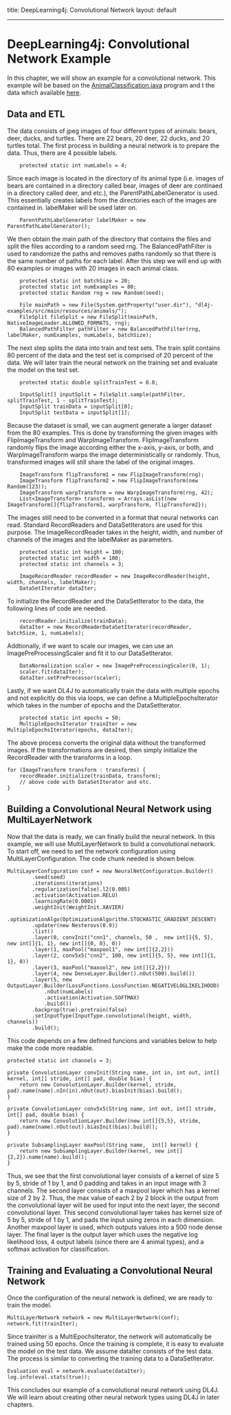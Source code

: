 title: DeepLearning4j: Convolutional Network
layout: default

------

# DeepLearning4j: Convolutional Network Example

In this chapter, we will show an example for a convolutional network. This example will be based on the [AnimalClassification.java](https://github.com/deeplearning4j/dl4j-examples/blob/master/dl4j-examples/src/main/java/org/deeplearning4j/examples/convolution/AnimalsClassification.java) program and t the data which available [here](https://github.com/deeplearning4j/dl4j-examples/tree/master/dl4j-examples/src/main/resources/animals).

## Data and ETL

The data consists of jpeg images of four different types of animals: bears, deer, ducks, and turtles. There are 22 bears, 20 deer, 22 ducks, and 20 turtles total. The first process in building a neural network is to prepare the data. Thus, there are 4 possible labels.

        protected static int numLabels = 4;

Since each image is located in the directory of its animal type (i.e. images of bears are contained in a directory called bear, images of deer are continaed in a directory called deer, and etc.), the ParentPathLabelGenerator is used. This essentially creates labels from the directories each of the images are contained in. labelMaker will be used later on.

        ParentPathLabelGenerator labelMaker = new ParentPathLabelGenerator();

We then obtain the main path of the directory that contains the files and split the files according to a random seed rng. The BalancedPathFilter is used to randomize the paths and removes paths randomly so that there is the same number of paths for each label. After this step we will end up with 80 examples or images with 20 images in each animal class.

        protected static int batchSize = 20;
        protected static int numExamples = 80;
        protected static Random rng = new Random(seed);

        File mainPath = new File(System.getProperty("user.dir"), "dl4j-examples/src/main/resources/animals/");
        FileSplit fileSplit = new FileSplit(mainPath, NativeImageLoader.ALLOWED_FORMATS, rng);
        BalancedPathFilter pathFilter = new BalancedPathFilter(rng, labelMaker, numExamples, numLabels, batchSize);

The next step splits the data into train and test sets. The train split contains 80 percent of the data and the test set is comprised of 20 percent of the data. We will later train the neural network on the training set and evaluate the model on the test set.

        protected static double splitTrainTest = 0.8;

        InputSplit[] inputSplit = fileSplit.sample(pathFilter, splitTrainTest, 1 - splitTrainTest);
        InputSplit trainData = inputSplit[0];
        InputSplit testData = inputSplit[1];

Because the dataset is small, we can augment generate a larger dataset from the 80 examples. This is done by transforming the given images with FlipImageTransform and WarpImageTransform. FlipImageTransform randomly flips the image according either the x-axis, y-axis, or both, and WarpImageTransform warps the image deterministically or randomly. Thus, transformed images will still share the label of the original images.

        ImageTransform flipTransform1 = new FlipImageTransform(rng);
        ImageTransform flipTransform2 = new FlipImageTransform(new Random(123));
        ImageTransform warpTransform = new WarpImageTransform(rng, 42);
        List<ImageTransform> transforms = Arrays.asList(new ImageTransform[]{flipTransform1, warpTransform, flipTransform2});

The images still need to be converted in a format that neural networks can read.  Standard RecordReaders and DataSetIterators are used for this purpose. The ImageRecordReader takes in the height, width, and number of channels of the images and the labelMaker as parameters.
   
        protected static int height = 100;
        protected static int width = 100;
        protected static int channels = 3;

        ImageRecordReader recordReader = new ImageRecordReader(height, width, channels, labelMaker);
        DataSetIterator dataIter;

To initialize the RecordReader and the DataSetIterator to the data, the following lines of code are needed. 

        recordReader.initialize(trainData);
        dataIter = new RecordReaderDataSetIterator(recordReader, batchSize, 1, numLabels);


Addtionally, if we want to scale our images, we can use an ImagePreProcessingScaler and fit it to our DataSetIterator.

        DataNormalization scaler = new ImagePreProcessingScaler(0, 1);
        scaler.fit(dataIter);
        dataIter.setPreProcessor(scaler);

Lastly, if we want DL4J to automatically train the data with multiple epochs and not explicitly do this via loops, we can define a MultipleEpochsIterator which takes in the number of epochs and the DataSetIterator.

        protected static int epochs = 50;
        MultipleEpochsIterator trainIter = new MultipleEpochsIterator(epochs, dataIter);

The above process converts the original data without the transformed images. If the transformations are desired, then simply initialize the RecordReader with the transforms in a loop.

    for (ImageTransform transform : transforms) {
        recordReader.initialize(trainData, transform);
        // above code with DataSetIterator and etc.
    }

## Building a Convolutional Neural Network using MultiLayerNetwork

Now that the data is ready, we can finally build the neural network. In this example, we will use MultiLayerNetwork to build a convolutional network. To start off, we need to set the network configuration using MultiLayerConfiguration. The code chunk needed is shown below.

    MultiLayerConfiguration conf = new NeuralNetConfiguration.Builder()
            .seed(seed)
            .iterations(iterations)
            .regularization(false).l2(0.005) 
            .activation(Activation.RELU)
            .learningRate(0.0001)
            .weightInit(WeightInit.XAVIER)
            .optimizationAlgo(OptimizationAlgorithm.STOCHASTIC_GRADIENT_DESCENT)
            .updater(new Nesterovs(0.9))
            .list()
            .layer(0, convInit("cnn1", channels, 50 ,  new int[]{5, 5}, new int[]{1, 1}, new int[]{0, 0}, 0))
            .layer(1, maxPool("maxpool1", new int[]{2,2}))
            .layer(2, conv5x5("cnn2", 100, new int[]{5, 5}, new int[]{1, 1}, 0))
            .layer(3, maxPool("maxool2", new int[]{2,2}))
            .layer(4, new DenseLayer.Builder().nOut(500).build())
            .layer(5, new OutputLayer.Builder(LossFunctions.LossFunction.NEGATIVELOGLIKELIHOOD)
                .nOut(numLabels)
                .activation(Activation.SOFTMAX)
                .build())
            .backprop(true).pretrain(false)
            .setInputType(InputType.convolutional(height, width, channels))
            .build();

This code depends on a few defined funcions and variables below to help make the code more readable.

    protected static int channels = 3;

    private ConvolutionLayer convInit(String name, int in, int out, int[] kernel, int[] stride, int[] pad, double bias) {
        return new ConvolutionLayer.Builder(kernel, stride, pad).name(name).nIn(in).nOut(out).biasInit(bias).build();
    }

    private ConvolutionLayer conv5x5(String name, int out, int[] stride, int[] pad, double bias) {
        return new ConvolutionLayer.Builder(new int[]{5,5}, stride, pad).name(name).nOut(out).biasInit(bias).build();
    }

    private SubsamplingLayer maxPool(String name,  int[] kernel) {
        return new SubsamplingLayer.Builder(kernel, new int[]{2,2}).name(name).build();
    }

Thus, we see that the first convolutional layer consists of a kernel of size 5 by 5, stride of 1 by 1, and 0 padding and takes in an input image with 3 channels. The second layer consists of a maxpool layer which has a kernel size of 2 by 2. Thus, the max value of each 2 by 2 block in the output from the convolutional layer will be used for input into the next layer, the second convolutional layer. This second convolutional layer takes has kernel size of 5 by 5, stride of 1 by 1, and pads the input using zeros in each dimension. Another maxpool layer is used, which outputs values into a 500 node dense layer. The final layer is the output layer which uses the negative log likelihood loss, 4 output labels (since there are 4 animal types), and a softmax activation for classification. 


## Training and Evaluating a Convolutional Neural Network

Once the configuration of the neural network is defined, we are ready to train the model. 

    MultiLayerNetwork network = new MultiLayerNetwork(conf);
    network.fit(trainIter);

Since trainIter is a MultiEpochsIterator, the network will automatically be trained using 50 epochs. Once the training is complete, it is easy to evaluate the model on the test data. We assume dataIter consists of the test data. The process is similar to converting the training data to a DataSetIterator.

    Evaluation eval = network.evaluate(dataIter);
    log.info(eval.stats(true));

This concludes our example of a convolutional neural network using DL4J. We will learn about creating other neural network types using DL4J in later chapters.